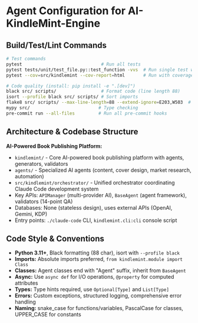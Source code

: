 # Agent Configuration for AI-KindleMint-Engine

## Build/Test/Lint Commands
```bash
# Test commands
pytest                              # Run all tests
pytest tests/unit/test_file.py::test_function -vvs  # Run single test with verbose output
pytest --cov=src/kindlemint --cov-report=html       # Run with coverage

# Code quality (install: pip install -e ".[dev]")
black src/ scripts/                 # Format code (line length 88)
isort --profile black src/ scripts/ # Sort imports
flake8 src/ scripts/ --max-line-length=88 --extend-ignore=E203,W503  # Lint
mypy src/                          # Type checking
pre-commit run --all-files         # Run all pre-commit hooks
```

## Architecture & Codebase Structure
**AI-Powered Book Publishing Platform:**
- `kindlemint/` - Core AI-powered book publishing platform with agents, generators, validators
- `agents/` - Specialized AI agents (content, cover design, market research, automation)
- `src/kindlemint/orchestrator/` - Unified orchestrator coordinating Claude Code development system
- Key APIs: `APIManager` (multi-provider AI), `BaseAgent` (agent framework), validators (14-point QA)
- Databases: None (stateless design), uses external APIs (OpenAI, Gemini, KDP)
- Entry points: `./claude-code` CLI, `kindlemint.cli:cli` console script

## Code Style & Conventions
- **Python 3.11+**, Black formatting (88 char), isort with `--profile black`
- **Imports:** Absolute imports preferred, `from kindlemint.module import Class`
- **Classes:** Agent classes end with "Agent" suffix, inherit from `BaseAgent`
- **Async:** Use `async def` for I/O operations, `@property` for computed attributes
- **Types:** Type hints required, use `Optional[Type]` and `List[Type]`
- **Errors:** Custom exceptions, structured logging, comprehensive error handling
- **Naming:** snake_case for functions/variables, PascalCase for classes, UPPER_CASE for constants
